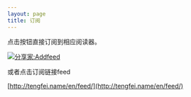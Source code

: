 ```yaml
---
layout: page
title: 订阅
---
```


点击按钮直接订阅到相应阅读器。

<script type="text/javascript" src="http://china-addthis.googlecode.com/svn/trunk/addfeed.js" charset="UTF-8"></script><span class="addfeed_cn"><a href="http://www.tengfei.name/cn/" title="订阅我吧"><img src="http://addfeed.cn/images/f1.gif" alt="分享家:Addfeed" align="absmiddle" /></a></span>

或者点击订阅链接feed

[http://tengfei.name/en/feed/](http://tengfei.name/en/feed/)

